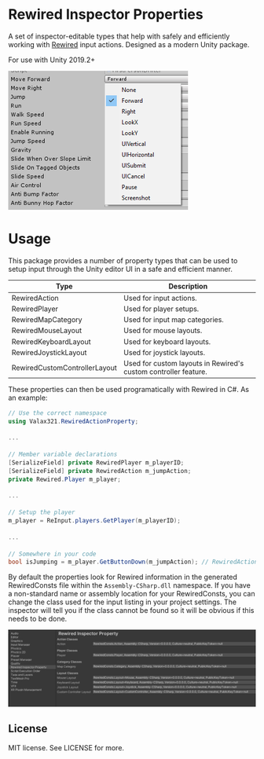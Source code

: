 # Rewired Inspector Properties

A set of inspector-editable types that help with safely and efficiently working with [Rewired](https://assetstore.unity.com/packages/tools/utilities/rewired-21676) input actions. Designed as a modern Unity package.

For use with Unity 2019.2+

![Property Dropdown](Documentation~/showcase.png)

# Usage

This package provides a number of property types that can be used to setup input through the Unity editor UI in a safe and efficient manner.

| Type | Description |
| ---- | ----------- |
| RewiredAction | Used for input actions. |
| RewiredPlayer | Used for player setups. |
| RewiredMapCategory | Used for input map categories. |
| RewiredMouseLayout | Used for mouse layouts. |
| RewiredKeyboardLayout | Used for keyboard layouts. |
| RewiredJoystickLayout | Used for joystick layouts. |
| RewiredCustomControllerLayout | Used for custom layouts in Rewired's custom controller feature. |

These properties can then be used programatically with Rewired in C#. As an example:
```csharp
// Use the correct namespace
using Valax321.RewiredActionProperty;

...

// Member variable declarations
[SerializeField] private RewiredPlayer m_playerID;
[SerializeField] private RewiredAction m_jumpAction;
private Rewired.Player m_player;

...

// Setup the player
m_player = ReInput.players.GetPlayer(m_playerID);

...

// Somewhere in your code
bool isJumping = m_player.GetButtonDown(m_jumpAction); // RewiredAction automatically casts to int so it can be used transparently
```

By default the properties look for Rewired information in the generated RewiredConsts file within the `Assembly-CSharp.dll` namespace. If you have a non-standard name or assembly location for your RewiredConsts, you can change the class used for the input listing in your project settings. The inspector will tell you if the class cannot be found so it will be obvious if this needs to be done.

![Settings Menu](Documentation~/settings.png)

## License
MIT license. See LICENSE for more.